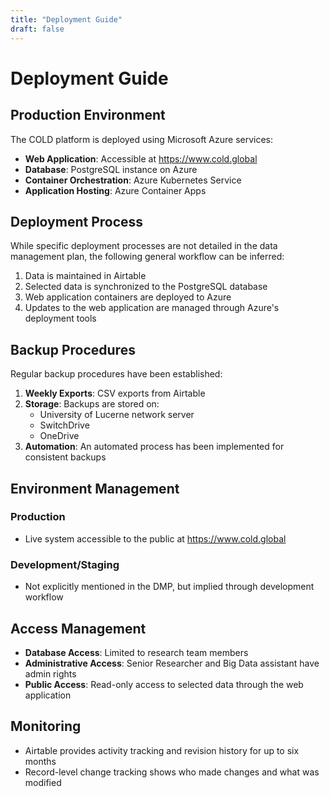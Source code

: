 ```yaml
---
title: "Deployment Guide"
draft: false
---
```


# Deployment Guide

## Production Environment

The COLD platform is deployed using Microsoft Azure services:

- **Web Application**: Accessible at https://www.cold.global
- **Database**: PostgreSQL instance on Azure
- **Container Orchestration**: Azure Kubernetes Service
- **Application Hosting**: Azure Container Apps

## Deployment Process

While specific deployment processes are not detailed in the data management plan, the following general workflow can be inferred:

1. Data is maintained in Airtable
2. Selected data is synchronized to the PostgreSQL database
3. Web application containers are deployed to Azure
4. Updates to the web application are managed through Azure's deployment tools

## Backup Procedures

Regular backup procedures have been established:

1. **Weekly Exports**: CSV exports from Airtable 
2. **Storage**: Backups are stored on:
   - University of Lucerne network server
   - SwitchDrive
   - OneDrive
3. **Automation**: An automated process has been implemented for consistent backups

## Environment Management

### Production
- Live system accessible to the public at https://www.cold.global

### Development/Staging
- Not explicitly mentioned in the DMP, but implied through development workflow

## Access Management

- **Database Access**: Limited to research team members
- **Administrative Access**: Senior Researcher and Big Data assistant have admin rights
- **Public Access**: Read-only access to selected data through the web application

## Monitoring

- Airtable provides activity tracking and revision history for up to six months
- Record-level change tracking shows who made changes and what was modified
